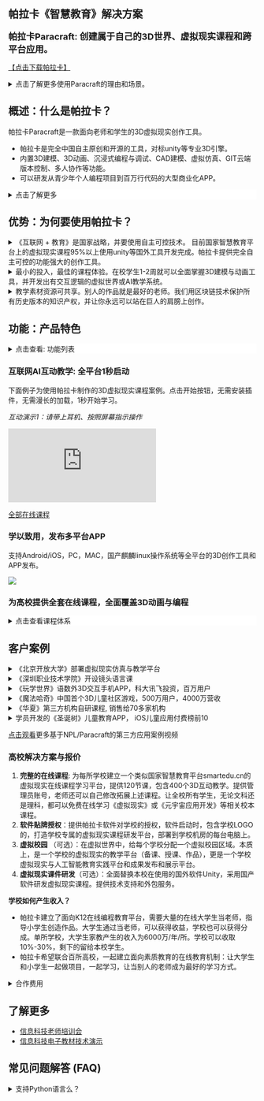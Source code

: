 ## 帕拉卡《智慧教育》解决方案

<div style="font-size:large;font-weight:bold">
帕拉卡Paracraft: 创建属于自己的3D世界、虚拟现实课程和跨平台应用。
</div>

[【点击下载帕拉卡】](https://paracraft.cn)


<details>
  <summary>点击了解更多使用Paracraft的理由和场景。</summary><p>

### 1. 解决什么大行业和大问题（归类）
- 大类：《互联网 + 教育》 课程内容的生产力工具。
- 小类：信息科技、编程教学、AI教学、职业教育。

**现有智慧教育的开发工具的问题：**
- 1-1 国家的智慧教育平台 https://www.smartedu.cn/ 上的大部分内容还是传统的PPT+说课视频的模式。学生很难保持兴趣和自主学习。
- 1-2 国家智慧教育平台中的高等教育和职业教育的上万节虚拟现实课程，**99%使用unity等国外的商业化开发工具制作**，大都没有付费，存在版权风险。
- 1-3 国家智慧教育平台中的虚拟现实课程需要下载国外的软件运行环境和大量美术资源才能浏览课件，每节课首次加载需要2-10分钟，访问效率比传统的视频低百倍，浪费千万学生的上课时间。
- 1-4 学生和老师需要掌握unity, autodesk maya, visual studio, git等大量国外的工具才能开发出课程。对于非计算机专业的学生，学习门槛高。很多老师会选择外包课程制作给第三方公司，但是缺点是自己无法像PPT一样自由更改，往往课程的效果与老师的期望不一致。
- 1-5 国家平台中的上万节虚拟现实课程的3D教学素材资源无法在学校间共享，同样的课程不同学校在重复开发，相互无法借鉴，造成大量人力资源的浪费，不便于课程的迭代开发。


### 2. 帕拉卡的价值
- 2-1 帕拉卡可以让用户创作任意复杂的3D动画和3D程序，非常适合开发生动的自主学习课件。
- 2-2 帕拉卡是完全自主知识产权的，用国产编程语言研发的虚拟现实创作平台，开源200万行代码。（取代unity，autodesk的独特定位）
- 2-3 独创互联网AI互动教学系统，基于流媒体技术让虚拟现实课程在手机微信、电脑浏览器上可以1秒打开，无需安装插件，无需漫长的加载，1秒开始学习。
- 2-4 [提供400个在线交互世界与课程](/official/open/lessons/index)，1-2周内，学生就可以快速掌握并开始创造属于自己的作品。
- 2-5 教学素材资源可共享。别人的作品就是最好的老师。我们用区块链技术保护所有历史版本的知识产权，并让用户永远可以站在巨人的肩膀上创作。

### 3. 高校解决方案与报价

1. **完整的在线课程**: 为每所学校建立一个类似国家智慧教育平台smartedu.cn的虚拟现实在线课程学习平台，提供120节课，包含400个3D互动教学。提供管理员账号，老师还可以自己修改拓展上述课程。让全校所有学生，无论文科还是理科，都可以免费在线学习《虚拟现实》或《元宇宙应用开发》等相关校本课程。 
2. **软件贴牌授权**：提供帕拉卡软件对学校的授权，软件启动时，包含学校LOGO的，打造学校专属的虚拟现实课程研发平台，部署到学校机房的每台电脑上。
3. **虚拟校园** （可选）：在虚拟世界中，给每个学校分配一个虚拟校园区域。本质上，是一个学校的虚拟现实的教学平台（备课、授课、作品），更是一个学校虚拟现实与人工智能教育实践平台和成果发布和展示平台。
4. **虚拟现实课件研发**（可选）：全面替换本校在使用的国外软件Unity，采用国产软件研发虚拟现实课程。提供技术支持和外包服务。
  
#### 其它服务列表：  
- 基础功能免费：我们尽最大可能保证**个人非商业用户**，在**自主学习**时，软件是免费的。
- 内容与服务：帕拉卡提供了丰富的资源共享平台，以及个人作品的存储与高速分享和发布服务。这些功能需要使用服务器资源，因此采用会员方式收费。
- 教学功能：班级管理、课堂管理、多人协作教学与创作、以及课程世界分享与权限管理等线上、线下的非自主学习功能是收费的。价格请联系区域商务。
- 商用贴牌：在软件所有启动UI展示第三方公司的LOGO (Rebranding) 可联系商务。根据用户规模，价格为在25万/年左右, 我们提供软件的CDN下载与版本更新与稳定性服务。[点击查看详情](/official/open/solutions/rebranding)
- 商用授权：发布可商业化的独立APP。收入100万以内免费， 100万以上收取5%的收入分成。如需购买技术支持，可联系商务。注意软件不可与帕拉卡竞争或提供类似服务。[点击查看协议](https://keepwork.com/official/open/sales/paracraft_license)
- 中小学：我们为全国中小学提供免费的普惠课程，并在上学时段开放部分会员功能。 请老师联系当地商务。
- 课程研发与联运合作：我们支持授权开发、委托我们开发和联合开发课程。请联系商务。
  
</p></details>

## 概述：什么是帕拉卡？
帕拉卡Paracraft是一款面向老师和学生的3D虚拟现实创作工具。
- 帕拉卡是完全中国自主原创和开源的工具，对标unity等专业3D引擎。
- 内置3D建模、3D动画、沉浸式编程与调试、CAD建模、虚拟仿真、GIT云端版本控制、多人协作等功能。
- 可以研发从青少年个人编程项目到百万行代码的大型商业化APP。

<details style="background-color:white">
  <summary>点击了解更多</summary>
  
![](https://api.keepwork.com/ts-storage/siteFiles/22940/raw#1663759622462image.png)

  帕拉卡paracraft集探索、学习、创造于一身，为老师和学生提供了统一的虚拟现实课程的集成开发工具，极大的降低了学习成本，让人人可以创造出属于自己的3D世界。通过3D动画，虚拟现实，元宇宙等技术可以让互联网中的教育更加智慧。我们的工具适合研发面向幼儿园、小学、中学、职业教育、高等教育的**全学科**的虚拟现实课程。除了工具授权，我们还提供师资培训、课程外包开发等服务。

  [点击看视频](https://keepwork.com/official/tips/sx1/tool_ai_lesson_intro)：Paracraft工具+AI课程介绍（3分钟）
  
</details>


## 优势：为何要使用帕拉卡？

<details>
  <summary>《互联网 + 教育》是国家战略，并要使用自主可控技术。 目前国家智慧教育平台上的虚拟现实课程95%以上使用unity等国外工具开发完成。帕拉卡提供完全自主可控的功能强大的创作工具。</summary>

《互联网+教育》是对传统教育的重大升级。 中国教育部建立了智慧教育平台 https://www.smartedu.cn/ 将教育资源通过互联网分享出来。 其中大部分内容还是传统的PPT+视频的模式。 其中针对高等教育，中国建立了国家虚拟仿真教学课程共享平台 https://www.ilab-x.com/ 。

但是由于每个开发者用的工具不同，目前的虚拟仿真课程体验不一致，启动缓慢，交互不友好；大部分内容用户只能学，不能做，无法学以致用；并且只有高等教育和职业教育的部分内容，中小学内容完全缺失。

![](https://api.keepwork.com/ts-storage/siteFiles/22939/raw#1663756203105image.png)
  

上图为国家智慧教育平台中的虚拟现实课程。**老师使用的开发工具超过95%为unity等国外的商业化工具**。
  
</details>

<details>
  <summary>最小的投入，最佳的课程体验。在校学生1-2周就可以全面掌握3D建模与动画工具，并开发出有交互逻辑的虚拟世界或AI教学系统。</summary>
  
  帕拉卡提供完善的自主学习路径，全程AI人工智能老师陪同，手把手，通过项目式学习，掌握3D建模，动画与编程3大基本创作技能。无论成人还是小学生都可以快速随心所欲的创作作品。 AI宏示教系统可以自动将老师的鼠标和键盘操作变成AI手把手教学课程，并支持自动虚拟角色配音。
  
</details>

<details>
  <summary>教学素材资源可共享。别人的作品就是最好的老师。我们用区块链技术保护所有历史版本的知识产权，并让你永远可以站在巨人的肩膀上创作。</summary>
  
  你在世界中看到的一切模型、动画、代码都可以再次修改和编辑。多多探索别人的作品是最好的学习方式。我们使用GIT做云端的版本控制，你作品的全部更改历史都已经被自动的用区块链技术保护起来， 真正做到教育资源的最大化共享和最佳保护。
  
</details>

## 功能：产品特色



<details style="background-color:white">
  <summary>点击查看: 功能列表</summary>
  
  ![](https://api.keepwork.com/ts-storage/siteFiles/22957/raw#1663897284922image.png)
  
  [点击查看](https://keepwork.com/official/docs/references/features/index) 全部底层功能介绍
  
</details>


### 互联网AI互动教学: 全平台1秒启动

下面例子为使用帕拉卡制作的3D虚拟现实课程案例。点击开始按钮，无需安装插件，无需漫长的加载，1秒开始学习。

*互动演示1：请带上耳机、按照屏幕指示操作*

<div class="aspect-ratio">
  <iframe src="https://macros.keepwork.com/?projectId=155461&capture=1.1"   frameborder="0" allowfullscreen="true"></iframe>
</div>

[全部在线课程](/official/open/lessons/index)

### 学以致用，发布多平台APP

支持Android/iOS，PC，MAC，国产麒麟linux操作系统等全平台的3D创作工具和APP发布。

![](https://api.keepwork.com/ts-storage/siteFiles/22956/raw#1663847906186image.png)


### 为高校提供全套在线课程，全面覆盖3D动画与编程

<details style="background-color:white">
  <summary>点击查看课程体系</summary>

### 出版物教材  

**1.《Paracraft编程入门》**
Paracraft创始人李西峙编写的教材。
出版社: 哈尔滨工业大学出版社
ISBN：9787560382616

**2.《Paracraft创意动画入门》**
于平教授编写的专注3D动画创作的教科书。
出版社： 清华大学出版社
ISBN：9787302484226

[点击购买教材](https://keepwork.com/official/docs/references/books)  

### 在线课程
  
![](https://api.keepwork.com/ts-storage/siteFiles/21857/raw#1656567320013image.png)
  
- [点击查看](https://keepwork.com/official/docs/teach/lessons/overview) 完整课程体系说明 （帕拉卡进入了2022年教育部的《信息科技》课标解读。）

</details>




## 客户案例

<details>
  <summary>《北京开放大学》部署虚拟现实仿真与教学平台</summary><p>
  
北京开放大学旅游学院采购帕拉卡软件，作为**虚拟现实仿真与教学平台**，并部署到全校的计算机教学中心。学校的于平老师基于该平台自主研发了一套校本课程，并出版了图书。同时学校的Python语言课程也正在尝试放到帕拉卡3D虚拟仿真平台中进行教学。

**《Paracraft创意动画入门》**
于平教授编写的专注3D动画创作的教科书。
出版社： 清华大学出版社
ISBN：9787302484226

![](https://api.keepwork.com/ts-storage/siteFiles/20914/raw#1628253316641image.png)

购买链接：https://s.taobao.com/search?q=Paracraft%E5%88%9B%E6%84%8F%E5%8A%A8%E7%94%BB%E5%85%A5%E9%97%A8&tab=mall

该套课程获得了获得2018年国家最美慕课3等奖
获奖作品：http://www.sohu.com/a/273807044_323819

![](https://api.keepwork.com/ts-storage/siteFiles/23253/raw#1665712372609image.png)
 
</p></details>

<details>
  <summary>《深圳职业技术学院》开设镜头语言课</summary><p>

深圳职业技术学院从2018年开始, 学校的镜头语言课程的教学、学生随堂练习、期末作业都采用了帕拉卡平台。学生可以在3D虚拟世界中实践镜头语言、在虚拟场景中练习电影拍摄技巧。上课老师为：深职院资深动画教师郭启晨老师。下图为深职院的学生的上课场景。

![](https://api.keepwork.com/ts-storage/siteFiles/23254/raw#1665712549161image.png)
  
</p></details>

<details>
  <summary>《玩学世界》语数外3D交互手机APP，科大讯飞投资，百万用户 </summary>
  
《玩学世界》是合作伙伴（科大讯飞投资）基于帕拉卡开发的手机APP。
- K12全学段学科教育，打造沉浸式学习
- 获客成本0.1元、月留存30%、上线3个月60万月活
- 30万用户创造的3D家园

  
  ![](https://api.keepwork.com/ts-storage/siteFiles/22959/raw#1663901417700image.png)

  [点击查看官网](https://www.wanxueshijie.com/)
  
</details>


<details>
  <summary>《魔法哈奇》中国首个3D儿童社区游戏，500万用户，4000万营收 </summary>
  
《魔法哈奇》是创始团队基于NPL语言开发的儿童3D游戏社区

- 2009年上线，由上市公司上海淘米运营  
- 500万注册用户，4000万营收
- 百度贴吧200万+帖子，[点击查看](https://tieba.baidu.com/f?kw=%C4%A7%B7%A8%B9%FE%C6%E6)
  
</details>


<details>
  <summary> 《华夏》第三方机构自研课程, 销售给70多家机构</summary>
  
石家庄WE创编程教育， 基于帕拉卡开发动画创作、国学3D动画编程课
- 课程销售给70多家机构，获利200多万
  
 [点击看课程宣传片](https://keepwork.com/official/tips/videos/s22)
  
</details>

<details>
    <summary> 学员开发的《圣诞树》儿童教育APP， iOS儿童应用付费榜前10</summary>
 
学习和使用3-5年帕拉卡的学员，可以制作商业APP，并实现盈利。
  
 ![](https://api.keepwork.com/ts-storage/siteFiles/22966/raw#1663906263651image.png)  
  
 [点击下载](https://keepwork.com/official/paralife/app/christmas_preview)
  
</details>

[点击观看](https://keepwork.com/official/tips/s1/1_100)更多基于NPL/Paracraft的第三方应用案例视频

### 高校解决方案与报价

1. **完整的在线课程**: 为每所学校建立一个类似国家智慧教育平台smartedu.cn的虚拟现实在线课程学习平台，提供120节课，包含400个3D互动教学。提供管理员账号，老师还可以自己修改拓展上述课程。让全校所有学生，无论文科还是理科，都可以免费在线学习《虚拟现实》或《元宇宙应用开发》等相关校本课程。 
2. **软件贴牌授权**：提供帕拉卡软件对学校的授权，软件启动时，包含学校LOGO的，打造学校专属的虚拟现实课程研发平台，部署到学校机房的每台电脑上。
3. **虚拟校园** （可选）：在虚拟世界中，给每个学校分配一个虚拟校园区域。本质上，是一个学校的虚拟现实的教学平台（备课、授课、作品），更是一个学校虚拟现实与人工智能教育实践平台和成果发布和展示平台。
4. **虚拟现实课件研发**（可选）：全面替换本校在使用的国外软件Unity，采用国产软件研发虚拟现实课程。提供技术支持和外包服务。

**学校如何产生收入？**
- 帕拉卡建立了面向K12在线编程教育平台，需要大量的在线大学生当老师，指导小学生创造作品。大学生通过当老师，可以获得收益，学校也可以获得分成。单所学校，大学生家教产生的收入为6000万/年/所。学校可以收取10%-30%，剩下的留给本校学生。
- 帕拉卡希望联合百所高校，一起建立面向素质教育的在线教育机制：让大学生和小学生一起做项目，一起学习，让当别人的老师成为最好的学习方式。 

<details>
    <summary>合作费用</summary><p>
 
- 标准费用：每所25万/年，可以一次支付多年。 注意，帕拉卡软件是免费的，停止付费，只可能影响云端的服务。
- 可选部分：如果需要虚拟校园或合作研发数字课件，请单独联系我们，不包含在标准费用中。 
- 交付周期：1周到1个月，包括搭建完整的在线课程，软件贴牌部署等。
  
</p></details>

## 了解更多

- [信息科技老师培训会](https://keepwork.com/official/open/lessons/intro/teacher_meeting)
- [信息科技电子教材技术演示](https://keepwork.com/official/open/showcase/digitalbook)


## 常见问题解答 (FAQ)

<details>
  <summary>支持Python语言么？</summary>
  
  支持。我们通过将Python语法动态编译成NPL语言的方式在Paracraft中支持Python语言编程。 帕拉卡paracraft本身使用我们自主原创的NPL语言编写， 有100多万行开源的NPL代码， 同时用户也可以使用NPL语言开发基于paracraft的应用程序。NPL语言是我们首选的编程语言，并支持图形化编程。 
  
</details>


